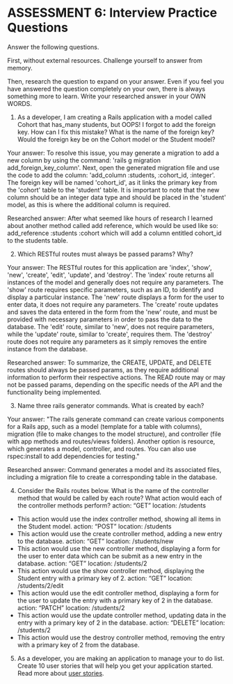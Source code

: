 # ASSESSMENT 6: Interview Practice Questions

Answer the following questions.

First, without external resources. Challenge yourself to answer from memory.

Then, research the question to expand on your answer. Even if you feel you have answered the question completely on your own, there is always something more to learn. Write your researched answer in your OWN WORDS.

1. As a developer, I am creating a Rails application with a model called Cohort that has_many students, but OOPS! I forgot to add the foreign key. How can I fix this mistake? What is the name of the foreign key? Would the foreign key be on the Cohort model or the Student model?

Your answer: To resolve this issue, you may generate a migration to add a new column by using the command: 'rails g migration add_foreign_key_column'. Next, open the generated migration file and use the code to add the column: 'add_column :students, :cohort_id, :integer'. The foreign key will be named 'cohort_id', as it links the primary key from the 'cohort' table to the 'student' table. It is important to note that the new column should be an integer data type and should be placed in the 'student' model, as this is where the additional column is required.

Researched answer: After what seemed like hours of research I learned about another method called add reference, which would be used like so: add_reference :students :cohort which will add a column entitled cohort_id to the students table.

2. Which RESTful routes must always be passed params? Why? 

Your answer: The RESTful routes for this application are 'index', 'show', 'new', 'create', 'edit', 'update', and 'destroy'. The 'index' route returns all instances of the model and generally does not require any parameters. The 'show' route requires specific parameters, such as an ID, to identify and display a particular instance. The 'new' route displays a form for the user to enter data, it does not require any parameters. The 'create' route updates and saves the data entered in the form from the 'new' route, and must be provided with necessary parameters in order to pass the data to the database. The 'edit' route, similar to 'new', does not require parameters, while the 'update' route, similar to 'create', requires them. The 'destroy' route does not require any parameters as it simply removes the entire instance from the database.

Researched answer: To summarize, the CREATE, UPDATE, and DELETE routes should always be passed params, as they require additional information to perform their respective actions. The READ route may or may not be passed params, depending on the specific needs of the API and the functionality being implemented. 

3. Name three rails generator commands. What is created by each?

Your answer: "The rails generate command can create various components for a Rails app, such as a model (template for a table with columns), migration (file to make changes to the model structure), and controller (file with app methods and routes/views folders). Another option is resource, which generates a model, controller, and routes. You can also use rspec:install to add dependencies for testing."

Researched answer: Command generates a model and its associated files, including a migration file to create a corresponding table in the database.

4. Consider the Rails routes below. What is the name of the controller method that would be called by each route? What action would each of the controller methods perform?
action: “GET” location: /students
- This action would use the index controller method, showing all items in the Student model.
action: “POST” location: /students
- This action would use the create controller method, adding a new entry to the database.
action: “GET” location: /students/new
- This action would use the new controller method, displaying a form for the user to enter data which can be submit as a new entry in the database.
action: “GET” location: /students/2
- This action would use the show controller method, displaying the Student entry with a primary key of 2.
action: “GET” location: /students/2/edit
- This action would use the edit controller method, displaying a form for the user to update the entry with a primary key of 2 in the database.
action: “PATCH” location: /students/2
- This action would use the update controller method, updating data in the entry with a primary key of 2 in the database.
action: “DELETE” location: /students/2
- This action would use the destroy controller method, removing the entry with a primary key of 2 from the database.


5. As a developer, you are making an application to manage your to do list. Create 10 user stories that will help you get your application started. Read more about [user stories](https://www.atlassian.com/agile/project-management/user-stories).
